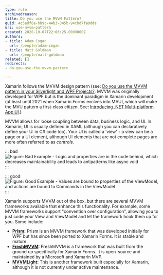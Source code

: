 ```yaml
---
type: rule
archivedreason: 
title: Do you use the MVVM Pattern?
guid: 4c5adf6a-bb9c-44b3-845b-94cbd7fa9dda
uri: use-mvvm-pattern
created: 2020-10-07T22:03:25.0000000Z
authors:
- title: Adam Cogan
  url: /people/adam-cogan
- title: Matt Goldman
  url: /people/matt-goldman
related: []
redirects:
- do-you-use-the-mvvm-pattern

---
```


Xamarin follows the MVVM design pattern (see: [Do you use the MVVM pattern in your Silverlight and WPF Projects?](/do-you-use-the-mvvm-pattern-in-your-silverlight-and-wpf-projects). MVVM was originally developed for WPF but is the dominant paradigm in Xamarin development (at least until 2021 when Xamarin.Forms evolves into MAUI, which will make the MVU pattern a first-class citizen. See: [Introducing .NET Multi-platform App UI](https://devblogs.microsoft.com/dotnet/introducing-net-multi-platform-app-ui/).)

<!--endintro-->

MVVM allows for loose coupling between data, business logic, and UI. In Xamarin, UI is usually defined in XAML (although you can declaratively define your UI in C# code too). Your UI is called a 'view' - a view can be a page or a UI element, although UI elements that are not complete pages are more often referred to as     *controls*.

::: bad  
![Figure: Bad Example - Logic and properties are in the code behind, which decreases maintainability and leads to antipatterns like async void](mvvm-bad.png)  
:::

::: good  
![Figure: Good Example - Values are bound to properties of the ViewModel, and actions are bound to Commands in the ViewModel](mvvm-good.png)  
:::

Xamarin supports MVVM out of the box, but there are several MVVM frameworks available that enhance this functionality. For example, some MVVM frameworks support "convention over configuration", allowing you to just code your View and ViewModel and let the framework hook them up for you. Some include:

* **[Prism](https://github.com/PrismLibrary/Prism):** Prism is an MVVM framework that was developed initially for WPF but has since been ported to Xamarin Forms. It is stable and mature. 
* **[FreshMVVM](https://github.com/rid00z/FreshMvvm):** FreshMVVM is a framework that was built from the ground up specifically for Xamarin Forms. It is open-source and maintained by a Microsoft and Xamarin MVP. 
* **[MVVMLight](https://github.com/lbugnion/mvvmlight):** This is another framework built especially for Xamarin, although it is not currently under active maintenance. 
